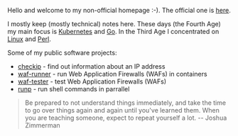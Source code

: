 Hello and welcome to my non-official homepage :-). The official one is [here](https://jreisinger.github.io/).

I mostly keep (mostly technical) notes here. These days (the Fourth Age) my main focus is [Kubernetes](https://kubernetes.io/) and [Go](https://golang.org/). In the Third Age I concentrated on [Linux](https://en.wikipedia.org/wiki/Linux) and [Perl](https://www.perl.org/).

Some of my public software projects:

* [checkip](https://github.com/jreisinger/checkip) - find out information about an IP address
* [waf-runner](https://github.com/jreisinger/waf-runner) - run Web Application Firewalls (WAFs) in containers
* [waf-tester](https://github.com/jreisinger/waf-tester) - test Web Application Firewalls (WAFs)
* [runp](https://github.com/jreisinger/runp) - run shell commands in parrallel

> Be prepared to not understand things immediately, and take the time to go over things again and again until you've learned them. When you are teaching someone, expect to repeat yourself a lot. -- Joshua Zimmerman
